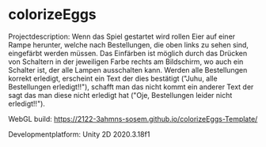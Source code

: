 # colorizeEggs

Projectdescription: 
Wenn das Spiel gestartet wird rollen Eier auf einer Rampe herunter, welche nach Bestellungen, die oben links zu sehen sind, eingefärbt werden müssen.
Das Einfärben ist möglich durch das Drücken von Schaltern in der jeweiligen Farbe rechts am Bildschirm, wo auch ein Schalter ist, der alle Lampen ausschalten kann.
Werden alle Bestellungen korrekt erledigt, erscheint ein Text der dies bestätigt ("Juhu, alle Bestellungen erledigt!!"), schafft man das nicht kommt ein anderer Text der sagt das man diese nicht erledigt hat ("Oje, Bestellungen leider nicht erledigt!!").

WebGL build: https://2122-3ahmns-sosem.github.io/colorizeEggs-Template/

Developmentplatform: 
Unity 2D 2020.3.18f1
